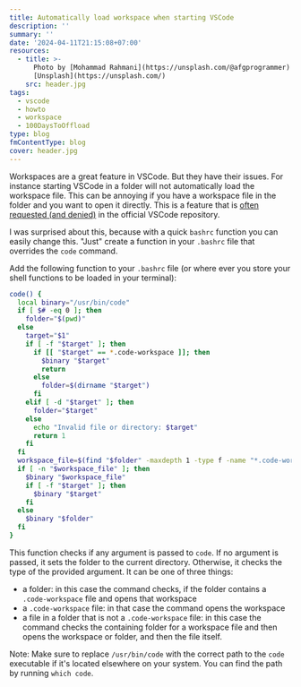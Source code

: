```yaml
---
title: Automatically load workspace when starting VSCode
description: ''
summary: ''
date: '2024-04-11T21:15:08+07:00'
resources:
  - title: >-
      Photo by [Mohammad Rahmani](https://unsplash.com/@afgprogrammer) via
      [Unsplash](https://unsplash.com/)
    src: header.jpg
tags:
  - vscode
  - howto
  - workspace
  - 100DaysToOffload
type: blog
fmContentType: blog
cover: header.jpg
---
```


Workspaces are a great feature in VSCode. But they have their issues. For instance starting VSCode in a folder will not automatically load the workspace file. This can be annoying if you have a workspace file in the folder and you want to open it directly. This is a feature that is [often requested (and denied)](https://github.com/microsoft/vscode/issues/64565) in the official VSCode repository.

I was surprised about this, because with a quick `bashrc` function you can easily change this. "Just" create a function in your `.bashrc` file that overrides the `code` command.

Add the following function to your `.bashrc` file (or where ever you store your shell functions to be loaded in your terminal):

```bash
code() {
  local binary="/usr/bin/code"
  if [ $# -eq 0 ]; then
    folder="$(pwd)"
  else
    target="$1"
    if [ -f "$target" ]; then
      if [[ "$target" == *.code-workspace ]]; then
        $binary "$target"
        return
      else
        folder=$(dirname "$target")
      fi
    elif [ -d "$target" ]; then
      folder="$target"
    else
      echo "Invalid file or directory: $target"
      return 1
    fi
  fi
  workspace_file=$(find "$folder" -maxdepth 1 -type f -name "*.code-workspace" | head -n 1)
  if [ -n "$workspace_file" ]; then
    $binary "$workspace_file"
    if [ -f "$target" ]; then
      $binary "$target"
    fi
  else
    $binary "$folder"
  fi
}
```

This function checks if any argument is passed to `code`. If no argument is passed, it sets the folder to the current directory. Otherwise, it checks the type of the provided argument. It can be one of three things:

- a folder: in this case the command checks, if the folder contains a `.code-workspace` file and opens that workspace
- a `.code-workspace` file: in that case the command opens the workspace
- a file in a folder that is not a `.code-workspace` file: in this case the command checks the containing folder for a workspace file and then opens the workspace or folder, and then the file itself.

Note: Make sure to replace `/usr/bin/code` with the correct path to the `code` executable if it's located elsewhere on your system. You can find the path by running `which code`.
